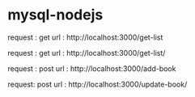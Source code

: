 # mysql-nodejs

request : get
url : http://localhost:3000/get-list

request : get
url : http://localhost:3000/get-list/<single record id>

request : post
url : http://localhost:3000/add-book

request: post
url : http://localhost:3000/update-book/<update id>
